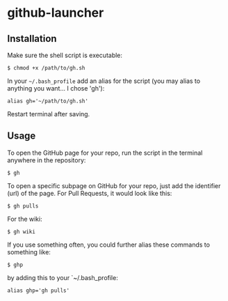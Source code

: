 # github-launcher

## Installation

Make sure the shell script is executable:

    $ chmod +x /path/to/gh.sh

In your `~/.bash_profile` add an alias for the script (you may alias to anything you want... I chose 'gh'):

    alias gh='~/path/to/gh.sh'

Restart terminal after saving.

## Usage

To open the GitHub page for your repo, run the script in the terminal anywhere in the repository:

    $ gh

To open a specific subpage on GitHub for your repo, just add the identifier (url) of the page. For Pull Requests, it would look like this:

    $ gh pulls

For the wiki:

    $ gh wiki

If you use something often, you could further alias these commands to something like:

    $ ghp

by adding this to your `~/.bash_profile:

    alias ghp='gh pulls'
